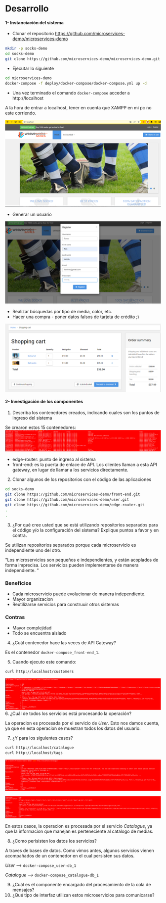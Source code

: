 # Desarrollo

#### 1- Instanciación del sistema
- Clonar el repositorio https://github.com/microservices-demo/microservices-demo
```bash
mkdir -p socks-demo
cd socks-demo
git clone https://github.com/microservices-demo/microservices-demo.git
```
- Ejecutar lo siguiente
```bash
cd microservices-demo
docker-compose -f deploy/docker-compose/docker-compose.yml up -d
```
- Una vez terminado el comando `docker-compose` acceder a http://localhost

A la hora de entrar a localhost, tener en cuenta que XAMPP en mi pc no este corriendo.

![1](/TP4/img/1.png)

- Generar un usuario

![1.1](/TP4/img/1.1.png)

- Realizar búsquedas por tipo de media, color, etc.
- Hacer una compra - poner datos falsos de tarjeta de crédito ;)

![1.2](/TP4/img/1.2.png)
#### 2- Investigación de los componentes
1. Describa los contenedores creados, indicando cuales son los puntos de ingreso del sistema

Se crearon estos 15 contenedores:
![2](/TP4/img/2.png)

- edge-router: punto de ingreso al sistema
- front-end: es la puerta de enlace de API. Los clientes llaman a esta API gateway, en lugar de llamar a los servicios directamente.

2. Clonar algunos de los repositorios con el código de las aplicaciones
```bash
cd socks-demo
git clone https://github.com/microservices-demo/front-end.git
git clone https://github.com/microservices-demo/user.git
git clone https://github.com/microservices-demo/edge-router.git
.
.
```
3. ¿Por qué cree usted que se está utilizando repositorios separados para el código y/o la configuración del sistema? Explique puntos a favor y en contra.

Se utilizan repositorios separados porque cada microservicio es independiente uno del otro.

"Los microservicios son pequeños e independientes, y están acoplados de forma imprecisa. Los servicios pueden implementarse de manera independiente. "

### Beneficios

+ Cada microservicio puede evolucionar de manera independiente.
+ Mayor organizacion
+ Reutilizarse servicios para construuir otros sistemas

### Contras
- Mayor complejidad
- Todo se encuentra aislado

4. ¿Cuál contenedor hace las veces de API Gateway?

Es el contenedor `docker-compose_front-end_1`.

5. Cuando ejecuto este comando:
```bash
curl http://localhost/customers
```

![5](/TP4/img/5.png)
6. ¿Cuál de todos los servicios está procesando la operación?

La operacion es procesada por el servicio de *User*. Esto nos damos cuenta, ya que en esta operacion se muestran todos los datos del usuario.

7. ¿Y para los siguientes casos?
```bash
curl http://localhost/catalogue
curl http://localhost/tags
```

![6](/TP4/img/6.png)

![7](/TP4/img/7.png)

En estos casos,  la operacion es procesada por el servicio *Catalogue*, ya que la informacion que manejan es perteneciente al catalogo de medias.

8. ¿Como perisisten los datos los servicios?

A traves de bases de datos. Como vimos antes, algunos servicios vienen acompañados de un contenedor en el cual persisten sus datos.

*User* --> `docker-compose_user-db_1`

*Catalogue* --> `docker-compose_catalogue-db_1`

9. ¿Cuál es el componente encargado del procesamiento de la cola de mensajes?
10. ¿Qué tipo de interfaz utilizan estos microservicios para comunicarse?